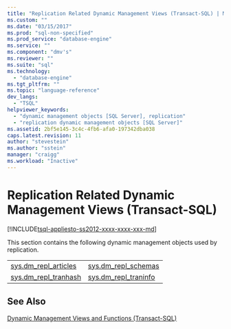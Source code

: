 ```yaml
---
title: "Replication Related Dynamic Management Views (Transact-SQL) | Microsoft Docs"
ms.custom: ""
ms.date: "03/15/2017"
ms.prod: "sql-non-specified"
ms.prod_service: "database-engine"
ms.service: ""
ms.component: "dmv's"
ms.reviewer: ""
ms.suite: "sql"
ms.technology: 
  - "database-engine"
ms.tgt_pltfrm: ""
ms.topic: "language-reference"
dev_langs: 
  - "TSQL"
helpviewer_keywords: 
  - "dynamic management objects [SQL Server], replication"
  - "replication dynamic management objects [SQL Server]"
ms.assetid: 2bf5e145-3c4c-4fb6-afa0-197342dba038
caps.latest.revision: 11
author: "stevestein"
ms.author: "sstein"
manager: "craigg"
ms.workload: "Inactive"
---
```

# Replication Related Dynamic Management Views (Transact-SQL)
[!INCLUDE[tsql-appliesto-ss2012-xxxx-xxxx-xxx-md](../../includes/tsql-appliesto-ss2012-xxxx-xxxx-xxx-md.md)]

  This section contains the following dynamic management objects used by replication.  
  
|||  
|-|-|  
|[sys.dm_repl_articles](../../relational-databases/system-dynamic-management-views/sys-dm-repl-articles-transact-sql.md)|[sys.dm_repl_schemas](../../relational-databases/system-dynamic-management-views/sys-dm-repl-schemas-transact-sql.md)|  
|[sys.dm_repl_tranhash](../../relational-databases/system-dynamic-management-views/sys-dm-repl-tranhash-transact-sql.md)|[sys.dm_repl_traninfo](../../relational-databases/system-dynamic-management-views/sys-dm-repl-traninfo-transact-sql.md)|  
  
## See Also  
 [Dynamic Management Views and Functions &#40;Transact-SQL&#41;](~/relational-databases/system-dynamic-management-views/system-dynamic-management-views.md)  
  
  

